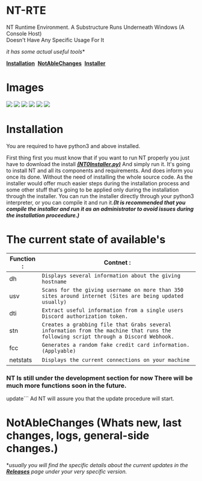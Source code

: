 # NT-RTE
NT Runtime Environment. A Substructure Runs Underneath Windows (A Console Host)  
Doesn't Have Any Specific Usage For It
  
  *it has some actual useful tools**
  
<a href="https://github.com/suegdu/NT-RTE#installation"><ins>**Installation**</ins></a>‏‏‎ ‎‏‏‎ ‎‏‏‎ ‎‏‏‎   <a href="https://github.com/suegdu/NT-RTE#notablechanges-whats-new-last-changes-logs-general-side-changes"><ins>**NotAbleChanges**</ins></a>‏‏‎ ‎‏‏‎ ‎‏‏‎ ‎‏‏‎   <a href="https://github.com/suegdu/NT-RTE/blob/main/NT0Installer.py"><ins>**Installer**</ins></a>

# Images

![](https://cdn.discordapp.com/attachments/790231513849266177/983756227446198312/2022-06-07_18_35_35.png)
![](https://cdn.discordapp.com/attachments/790231513849266177/992474168195026944/2022-07-01_19_55_44.png)
![](https://cdn.discordapp.com/attachments/790231513849266177/992474167951773696/2022-07-01_19_55_25.png)
![](https://cdn.discordapp.com/attachments/790231513849266177/992474168631230494/2022-07-01_19_56_24.png)
![](https://cdn.discordapp.com/attachments/790231513849266177/992474168878698556/2022-07-01_19_57_12.png)
![](https://cdn.discordapp.com/attachments/790231513849266177/992474169168113684/2022-07-01_19_57_31.png)







# Installation
You are required to have python3 and above installed.

First thing first you must know that if you want to run NT properly you just have to download the install <a href="https://github.com/suegdu/NT-RTE/blob/main/NT0Installer.py"><ins>***(NT0Installer.py)***</ins></a> And simply run it.
It's going to install NT and all its components and requirements. And does inform you once its done. Without the need of installing the whole source code. As the installer would offer much easier steps during the installation process and some other stuff that's going to be applied only during the installation through the installer. You can run the installer directly through your python3 interpreter, or you can compile it and run it.***(It is recommended that you compile the installer and run it as an administrator to avoid issues during the installation proceedure.)***
<!---### Download The Executeable Installer To Run.  (The Easiest And Recommended For Regular Users) (NOT AVAILABLE)
You Go To The Releases Page <a href="https://github.com/suegdu/NT-RTE/releases">Releases</a> And Download The NT Installer.exe And Follow The Desribed Steps There.
After Its Installed Properly, You Can Run The NT Launcher.
 # Optional Services (Not available at the current time)
Collecting some data that is useful in improving the product and special additions in the future, and this information does not exceed the limit of the program, or you collect what is outside the program. You have the freedom to choose to download this service that is useful in product improvement and development, or you can use it without this service. It also gives you some of the features built into the service pack.  
The Package Service: `"NT Bound"`  
You Will Be Asked To Install It During The Procedure Of The Installation, To Install The Service Pack(NT Bound)
+ Which revolves around the information of the device that operates the product where there is the possibility to correct errors or discuss them if they are related to a particular model of devices. or sending reports using this pack service.(note: this program is in need of an internet connections sometimes. to work properly(in other words without being bothered by poping that you are not connected.)) but this is barely may happen and its only include the updates checking.(which is barely too ,***jk***)
--->
# The current state of available's

| Function : | Contnet :|
| ---------- | -------- |
|dh| `Displays several information about the giving hostname` | 
|usv| `Scans for the giving username on more than 350 sites around internet (Sites are being updated usually)`|
|dti|`Extract useful information from a single users Discord authorization token.`|
|stn|`Creates a grabbing file that Grabs several information from the machine that runs the following script through a Discord Webhook.`|
|fcc|`Generates a random fake credit card information.(Applyable)`|
|netstats|`Displays the current connections on your machine`|
<h3>NT Is still under the development section for now There will be much more functions soon in the future.</h3>
<h4NT Has implemented itself to autoupdate itself You will be informed once there is a new update available And you will have the choice to update it The update procedure is pretty simple You just run the update command ```[NT]:> update``` Ad NT will assure you that the update procedure will start.</h4>


# NotAbleChanges (Whats new, last changes, logs, general-side changes.)
  **usually you will find the specific details about the current updates in the <a href="https://github.com/suegdu/NT-RTE/releases"><ins>***Releases***</ins></a> page under your very specific version.* 
